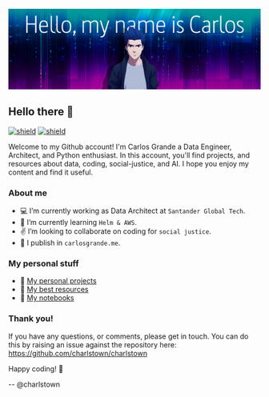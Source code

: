 ![about-me](assets/my-name-is.png)

## Hello there 👋

[![shield](https://img.shields.io/badge/linkedin-carlosgrande-27577f)](https://www.linkedin.com/in/carlosgn/)
[![shield](https://img.shields.io/badge/blog-carlosgrande.me-7f2589)](https://carlosgrande.me/)

Welcome to my Github account! I'm Carlos Grande a Data Engineer, Architect, and Python enthusiast.
In this account, you'll find projects, and resources about data, coding, social-justice, and AI.
I hope you enjoy my content and find it useful.


### About me

- :computer: I’m currently working as Data Architect at `Santander Global Tech`.
- :microscope: I’m currently learning `Helm & AWS`.
- :v: I’m looking to collaborate on coding for `social justice`. 
- :newspaper: I publish in `carlosgrande.me`.


### My personal stuff

- :floppy_disk: [My personal projects](https://carlosgrande.me/#my-personal-projects/)
- :stars: [My best resources](https://carlosgrande.me/#resources-cheatsheets/)
- :blue_book: [My notebooks](https://carlosgrande.me/#notebooks/)


### Thank you!

If you have any questions, or comments, please get in touch. You can do this by raising
an issue against the repository here: https://github.com/charlstown/charlstown

Happy coding! :vulcan_salute:

-- @charlstown
